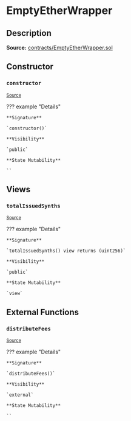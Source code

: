 # EmptyEtherWrapper

## Description

**Source:** [contracts/EmptyEtherWrapper.sol](https://github.com/Synthetixio/synthetix/tree/v2.75.2/contracts/EmptyEtherWrapper.sol)

## Constructor

### `constructor`

<sub>[Source](https://github.com/Synthetixio/synthetix/tree/v2.75.2/contracts/EmptyEtherWrapper.sol#L6)</sub>

??? example "Details"

    **Signature**

    `constructor()`

    **Visibility**

    `public`

    **State Mutability**

    ``

## Views

### `totalIssuedSynths`

<sub>[Source](https://github.com/Synthetixio/synthetix/tree/v2.75.2/contracts/EmptyEtherWrapper.sol#L10)</sub>

??? example "Details"

    **Signature**

    `totalIssuedSynths() view returns (uint256)`

    **Visibility**

    `public`

    **State Mutability**

    `view`

## External Functions

### `distributeFees`

<sub>[Source](https://github.com/Synthetixio/synthetix/tree/v2.75.2/contracts/EmptyEtherWrapper.sol#L14)</sub>

??? example "Details"

    **Signature**

    `distributeFees()`

    **Visibility**

    `external`

    **State Mutability**

    ``
